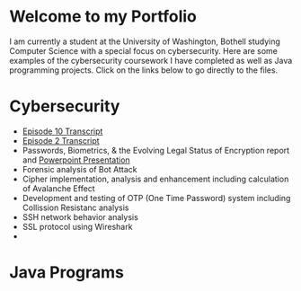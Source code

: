 # Welcome to my Portfolio
I am currently a student at the University of Washington, Bothell studying Computer Science with a special focus on cybersecurity. Here are some examples of the cybersecurity coursework I have completed as well as Java programming projects. Click on the links below to go directly to the files.
# Cybersecurity
- [Episode 10 Transcript](fokus_deutsch_transcript_ep10.pdf)
- [Episode 2 Transcript](Security_Control.pdf)
- Passwords, Biometrics, & the Evolving Legal Status of Encryption report and [Powerpoint Presentation](Password_Legal_Presentation.pdf)
- Forensic analysis of Bot Attack
- Cipher implementation, analysis and enhancement including calculation of Avalanche Effect
- Development and testing of OTP (One Time Password) system including Collission Resistanc analysis
- SSH network behavior analysis 
- SSL protocol using Wireshark
- 
# Java Programs
